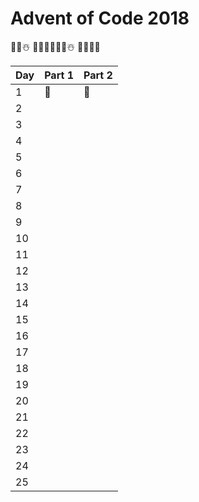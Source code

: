 # Advent of Code 2018

🎄🎁☃️ 🍪🦌🎅🔔🎄🎁☃️ 🍪🦌🎅🔔

Day | Part 1 | Part 2
----|--------|-------
1   |   🎅   |   🎄
2   |        |     
3   |        |            
4   |        |     
5   |        |     
6   |        |     
7   |        |     
8   |        |     
9   |        |     
10  |        | 
11  |        |     
12  |        |     
13  |        |            
14  |        | 
15  |        |     
16  |        | 
17  |        | 
18  |        | 
19  |        | 
20  |        | 
21  |        | 
22  |        | 
23  |        | 
24  |        | 
25  |        | 

